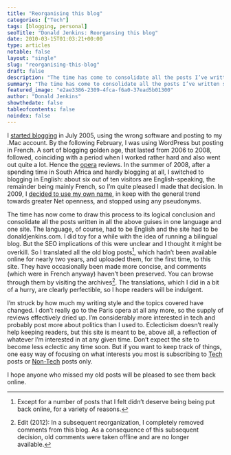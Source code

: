 ```yaml
---
title: "Reorganising this blog"
categories: ["Tech"]
tags: [blogging, personal]
seoTitle: "Donald Jenkins: Reorgansing this blog"
date: 2010-03-15T01:03:21+00:00
type: articles
notable: false
layout: "single"
slug: "reorganising-this-blog"
draft: false
description: "The time has come to consolidate all the posts I’ve written since 2005 in a variety of guises, in one language and one site."
summary: "The time has come to consolidate all the posts I’ve written since 2005 in a variety of guises, in one language and one site. The language, of course, had to be English and the site had to be donaldjenkins.com. I did toy for a while with the idea of running a bilingual blog. But the SEO implications of this were unclear and I thought it might be overkill. So I translated all the old blog posts, which hadn’t been available online for nearly two years, and uploaded them, for the first time, to this site. They have occasionally been made more concise, and comments (which were in French anyway) haven’t been preserved. You can browse through them by visiting the archives."
featured_image: "e2ae3386-2309-4fca-f6a0-37ead5b01300"
author: "Donald Jenkins"
showthedate: false
tableofcontents: false
noindex: false
---
```


I [started blogging](/why-ive-decided-to-keep-a-blog/) in July 2005, using the wrong software and posting to my .Mac account. By the following February, I was using WordPress but posting in French. A sort of blogging golden age, that lasted from 2006 to 2008, followed, coinciding with a period when I worked rather hard and also went out quite a lot. Hence the [opera](/tags/opera/) reviews. In the summer of 2008, after a spending time in South Africa and hardly blogging at all, I switched to blogging in English: about six out of ten visitors are English-speaking, the remainder being mainly French, so I’m quite pleased I made that decision. In 2009, I [decided to use my own name](/why-i-have-finally-decided-to-blog-in-my-own-name/), in keep with the general trend towards greater Net openness, and stopped using any pseudonyms.

The time has now come to draw this process to its logical conclusion and consolidate all the posts written in all the above guises in one language and one site. The language, of course, had to be English and the site had to be donaldjenkins.com. I did toy for a while with the idea of running a bilingual blog. But the SEO implications of this were unclear and I thought it might be overkill. So I translated all the old blog posts[^1], which hadn’t been available online for nearly two years, and uploaded them, for the first time, to this site. They have occasionally been made more concise, and comments (which were in French anyway) haven’t been preserved. You can browse through them by visiting the archives[^2]. The translations, which I did in a bit of a hurry, are clearly perfectible, so I hope readers will be indulgent.

I’m struck by how much my writing style and the topics covered have changed. I don’t really go to the Paris opera at all any more, so the supply of reviews effectively dried up. I’m considerably more interested in tech and probably post more about politics than I used to. Eclecticism doesn’t really help keeping readers, but this site is meant to be, above all, a reflection of whatever I’m interested in at any given time. Don’t expect the site to become less eclectic any time soon. But if you want to keep track of things, one easy way of focusing on what interests you most is subscribing to [Tech](/tech/) posts or [Non-Tech](/sundry/) posts only.

I hope anyone who missed my old posts will be pleased to see them back online.

[^1]: Except for a number of posts that I felt didn’t deserve being being put back online, for a variety of reasons.
[^2]: Edit (2012): In a subsequent reorganization, I completely removed comments from this blog. As a consequence of this subsequent decision, old comments were taken offline and are no longer available.

</div>
